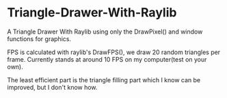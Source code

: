 # Triangle-Drawer-With-Raylib
A Triangle Drawer With Raylib using only the DrawPixel() and window functions for graphics.

FPS is calculated with raylib's DrawFPS(), we draw 20 random triangles per frame. Currently stands at around 10 FPS on my computer(test on your own).

The least efficient part is the triangle filling part which I know can be improved, but I don't know how.
